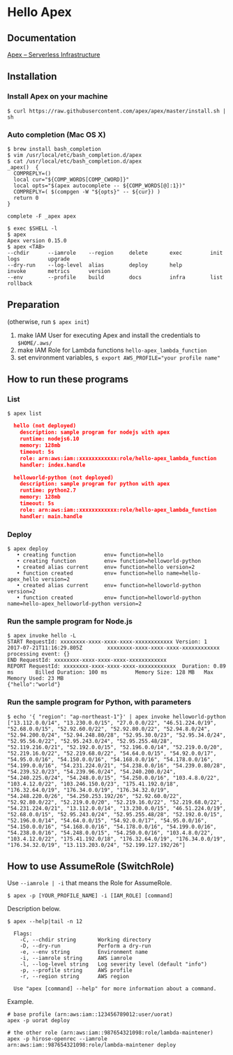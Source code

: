 Hello Apex
============================================================

Documentation
------------------------------------------------------------

[Apex – Serverless Infrastructure](http://apex.run/)


Installation
------------------------------------------------------------

### Install Apex on your machine

```
$ curl https://raw.githubusercontent.com/apex/apex/master/install.sh | sh
```

### Auto completion (Mac OS X)

```
$ brew install bash_completion
$ vim /usr/local/etc/bash_completion.d/apex
$ cat /usr/local/etc/bash_completion.d/apex
_apex()  {
  COMPREPLY=()
  local cur="${COMP_WORDS[COMP_CWORD]}"
  local opts="$(apex autocomplete -- ${COMP_WORDS[@]:1})"
  COMPREPLY=( $(compgen -W "${opts}" -- ${cur}) )
  return 0
}

complete -F _apex apex

$ exec $SHELL -l
$ apex
Apex version 0.15.0
$ apex <TAB>
--chdir      --iamrole    --region     delete       exec         init         logs         upgrade
--dry-run    --log-level  alias        deploy       help         invoke       metrics      version
--env        --profile    build        docs         infra        list         rollback
```

Preparation
------------------------------------------------------------

(otherwise, run `$ apex init`)

1. make IAM User for executing Apex and install the credentials to `$HOME/.aws/`
1. make IAM Role for Lambda functions `hello-apex_lambda_function`
1. set environment variables, `$ export AWS_PROFILE="your profile name"`

How to run these programs
------------------------------------------------------------

### List

```
$ apex list
```

```json
  hello (not deployed)
    description: sample program for nodejs with apex
    runtime: nodejs6.10
    memory: 128mb
    timeout: 5s
    role: arn:aws:iam::xxxxxxxxxxxx:role/hello-apex_lambda_function
    handler: index.handle

  helloworld-python (not deployed)
    description: sample program for python with apex
    runtime: python2.7
    memory: 128mb
    timeout: 5s
    role: arn:aws:iam::xxxxxxxxxxxx:role/hello-apex_lambda_function
    handler: main.handle
```

### Deploy

```
$ apex deploy
   • creating function         env= function=hello
   • creating function         env= function=helloworld-python
   • created alias current     env= function=hello version=2
   • function created          env= function=hello name=hello-apex_hello version=2
   • created alias current     env= function=helloworld-python version=2
   • function created          env= function=helloworld-python name=hello-apex_helloworld-python version=2
```

### Run the sample program for Node.js

```
$ apex invoke hello -L
START RequestId: xxxxxxxx-xxxx-xxxx-xxxx-xxxxxxxxxxxx Version: 1
2017-07-21T11:16:29.805Z        xxxxxxxx-xxxx-xxxx-xxxx-xxxxxxxxxxxx    processing event: {}
END RequestId: xxxxxxxx-xxxx-xxxx-xxxx-xxxxxxxxxxxx
REPORT RequestId: xxxxxxxx-xxxx-xxxx-xxxx-xxxxxxxxxxxx  Duration: 0.89 ms       Billed Duration: 100 ms         Memory Size: 128 MB   Max Memory Used: 23 MB
{"hello":"world"}

```

### Run the sample program for Python, with parameters

```
$ echo '{ "region": "ap-northeast-1"}' | apex invoke helloworld-python
["13.112.0.0/14", "13.230.0.0/15", "27.0.0.0/22", "46.51.224.0/19", "52.68.0.0/15", "52.92.60.0/22", "52.92.80.0/22", "52.94.8.0/24", "52.94.200.0/24", "52.94.248.80/28", "52.95.30.0/23", "52.95.34.0/24", "52.95.56.0/22", "52.95.243.0/24", "52.95.255.48/28", "52.119.216.0/21", "52.192.0.0/15", "52.196.0.0/14", "52.219.0.0/20", "52.219.16.0/22", "52.219.68.0/22", "54.64.0.0/15", "54.92.0.0/17", "54.95.0.0/16", "54.150.0.0/16", "54.168.0.0/16", "54.178.0.0/16", "54.199.0.0/16", "54.231.224.0/21", "54.238.0.0/16", "54.239.0.80/28", "54.239.52.0/23", "54.239.96.0/24", "54.240.200.0/24", "54.240.225.0/24", "54.248.0.0/15", "54.250.0.0/16", "103.4.8.0/22", "103.4.12.0/22", "103.246.150.0/23", "175.41.192.0/18", "176.32.64.0/19", "176.34.0.0/19", "176.34.32.0/19", "54.248.220.0/26", "54.250.253.192/26", "52.92.60.0/22", "52.92.80.0/22", "52.219.0.0/20", "52.219.16.0/22", "52.219.68.0/22", "54.231.224.0/21", "13.112.0.0/14", "13.230.0.0/15", "46.51.224.0/19", "52.68.0.0/15", "52.95.243.0/24", "52.95.255.48/28", "52.192.0.0/15", "52.196.0.0/14", "54.64.0.0/15", "54.92.0.0/17", "54.95.0.0/16", "54.150.0.0/16", "54.168.0.0/16", "54.178.0.0/16", "54.199.0.0/16", "54.238.0.0/16", "54.248.0.0/15", "54.250.0.0/16", "103.4.8.0/22", "103.4.12.0/22", "175.41.192.0/18", "176.32.64.0/19", "176.34.0.0/19", "176.34.32.0/19", "13.113.203.0/24", "52.199.127.192/26"]
```

How to use AssumeRole (SwitchRole)
------------------------------------------------------------

Use `--iamrole | -i` that means the Role for AssumeRole.

```
$ apex -p [YOUR_PROFILE_NAME] -i [IAM_ROLE] [command]
```

Description below.

```
$ apex --help|tail -n 12

  Flags:
    -C, --chdir string       Working directory
    -D, --dry-run            Perform a dry-run
    -e, --env string         Environment name
    -i, --iamrole string     AWS iamrole
    -l, --log-level string   Log severity level (default "info")
    -p, --profile string     AWS profile
    -r, --region string      AWS region

  Use "apex [command] --help" for more information about a command.
```

Example.

```
# base profile (arn:aws:iam::123456789012:user/uorat)
apex -p uorat deploy
```

```
# the other role (arn:aws:iam::987654321098:role/lambda-maintener)
apex -p hirose-openrec --iamrole arn:aws:iam::987654321098:role/lambda-maintener deploy
```
